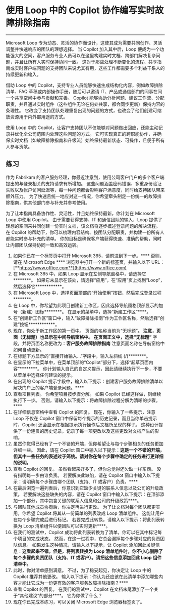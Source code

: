# 使用 Loop 中的 Copilot 协作编写实时故障排除指南
---
Microsoft Loop 专为动态、灵活的协作而设计，这使其成为需要共同创作、灵活调整并快速响应的团队的理想选择。 当 Copilot 加入其中后，Loop 便成为一个功能强大的空间，客户服务专业人员可以在这里构建实时文档、跨部门解决复杂问题，并且让所有人实时保持协同一致。 这对于那些处理不断变化的流程、共享指南或实时客户端问题的支持团队来说尤其有用，这些工作都需要多个利益干系人的持续更新和输入。

借助 Loop 中的 Copilot，支持专业人员能够快速生成结构化内容，例如故障排除清单、FAQ 草稿或内部操作手册，随后可以邀请 IT、产品或通信部门的同事在同一个共享空间中参与贡献和完善。 Copilot 能够协助分析问题、建议工作流、分配职责，并且通过实时组件（这些组件无论在何处共享，都会同步更新）保持内容的条理性。 它改变了支持团队处理重复出现的问题的方式，也改变了他们创建可缩放资源用于内外部用途的方式。

使用 Loop 中的 Copilot，让客户支持团队不仅能够对问题做出回应，还能主动记录并优化全公司范围内处理这些问题的方式。 它可实现真正的跨职能协作，并确保实时文档（如故障排除指南和升级流）始终保持最新状态、可操作，且便于所有人参与贡献。

## 练习

作为 Fabrikam 的客户服务经理，你最近注意到，使用公司客户门户的多个客户端提出的与登录相关的支持请求有所增加。 这些问题涵盖密码错误、多重身份验证失败以及帐户访问延迟等，每一种问题都会影响客户满意度，同时给支持团队带来额外压力。 为了快速且统一地应对这一情况，你希望牵头制定一份统一的故障排除指南，供其他部门参与补充并参考使用。

为了让本指南具备协作性、灵活性，并且始终保持最新，你计划在 Microsoft Loop 中使用 Copilot。 由于需要获得支持、IT 和通信团队的输入，Loop 提供了理想的空间来共同创建一份实时文档，该文档将逐步概述登录问题的解决流程。 在 Copilot 的帮助下，你可以梳理内容结构、按团队分配职责，并构建一份所有人都能实时参与补充的清单。 你的目标是确保客户端获得快速、准确的帮助，同时让内部团队保持协同一致和高效运转。

1. 如果你已在一个标签页中打开 Microsoft 365，请前进到下一步。**** 否则，请在 Microsoft Edge **** 浏览器中打开一个新的标签页，并输入以下 URL：[**https://www.office.com**](https://www.office.com)
1. 在 Microsoft 365 中，如果 Loop 显示在左侧导航窗格中，请选择它********。 如果它未显示在该处，请选择“应用”，在“应用”页上找到“Loop”，然后选择它************。
1. 在 Microsoft Loop 中，选择页面顶部的“开始使用”按钮，然后完成登录过程********。
1. 在 Loop 中，你希望为此项目创建新工作区，因此选择导航窗格顶部显示的加号（新建）图标********。 在显示的菜单中，选择“新建工作区”****。
1. 在“创建新工作区”窗口中，输入“故障排除指南”作为工作区名称，然后选择“创建”按钮************。
1. 现在，你处于新工作区的第一页中。 页面的名称当前为“无标题”****。 注意，页面（无标题）也显示在中间导航窗格中。 在页面正文中，选择“无标题”**** 字段，并将页面名称更改为：**客户服务故障排除指南** 注意页面名称在导航窗格中如何自动更新。
1. 在标题下方显示的“直接开始输入...”字段中，输入左斜线 (/)********。
1. 在显示的下拉菜单中，在菜单顶部的“Copilot”部分下，选择“起草页面内容”********。 你计划输入自己的自定义提示，因此请继续执行下一步，不要从菜单中选择任何建议的提示。
1. 在出现的 Copilot 提示字段中，输入以下提示：创建客户服务故障排除清单以解决门户上的客户端登录问题。****
1. 查看项目列表。 你希望项目按步骤分解。 如果 Copilot 已经这样做，则继续执行下一步。 否则，请输入以下提示：将故障排除过程分解为清晰的步骤。****
1. 在详细信息窗格中查看 Copilot 的回复。 现在，你输入了一些提示，注意 Loop 不仅在 Copilot 窗口中保留每个提示的历史记录，而且当你单击提示时，Copilot 还会显示在根据提示执行操作后文档所呈现的样子。 这种设计提供了一份连贯的历史记录，记录了每一项更改以及这些更改对文档产生的影响。
1. 虽然你觉得已经有了一个不错的开端，但你希望让与每个步骤相关的任务更加详细一些。 因此，请在 Copilot 窗口中输入以下提示：**这是一个不错的开端，但其中一些任务的表述过于笼统。请对你在每个步骤中确定的任务进行更详细的说明。**
1. 查看 Copilot 的回复。 虽然看起来好多了，但你总觉得还欠缺一样东西。 没有指明每一步由谁负责。 若要解决此缺陷，请在 Copilot 窗口中输入以下提示：请明确每个步骤由哪个团队（支持、IT 或客户）负责。****
1. 在最后浏览一遍列表后，你意识到它缺少关键的联系人信息以及公司的升级政策。 若要解决这些缺失的内容，请在 Copilot 窗口中输入以下提示：在顶部添加一个部分，其中包含关键的联系人信息和公司的升级政策****。
1. 与团队其他成员协商后，你决定再进行更改。 为了让文档对每个团队都更实用，你希望 Copilot 将其从一份简单的列表改成 Loop 清单组件。 这能让用户在每个步骤完成后进行标记。 若要完成此转换，请输入以下提示：将此列表转换为 Loop 清单组件以便团队可以实时更新****。
1. 在我们的测试中，Copilot 成功将此列表转换为了清单，你可以在其中标记每个项目的完成状态。 然而，在这一过程中，它总会漏掉每个步骤对应的负责团队信息。 如果发生这种情况，请输入以下提示，让 Copilot 添加回此关键信息：**这看起来不错。但是，将列表转换为 Loop 清单组件时，你不小心删除了每个步骤的负责团队（支持、IT 或客户）。请把这些信息添加回此 Loop 组件清单中。**
1. 此时，你对清单感到满意。 不过，为了稳妥起见，你决定让 Loop 中的 Copilot 推荐其他更改。 输入以下提示：你认为还应该在此清单中添加哪些内容才能让它成为一份更有效的客户服务故障排除指南？****
1. 查看 Copilot 的回复。 在我们的测试中，Copilot 在文档末尾添加了一个关于“其他建议”的部分****。 它为你做了什么？
1. 现在你已完成本练习，可以关闭 Microsoft Edge 浏览器标签页了。

